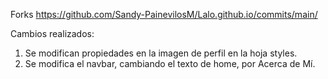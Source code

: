 Forks
https://github.com/Sandy-PainevilosM/Lalo.github.io/commits/main/

Cambios realizados:
1. Se modifican propiedades en la imagen de perfil en la hoja styles.
2. Se modifica el navbar, cambiando el texto de home, por Acerca de Mí.
